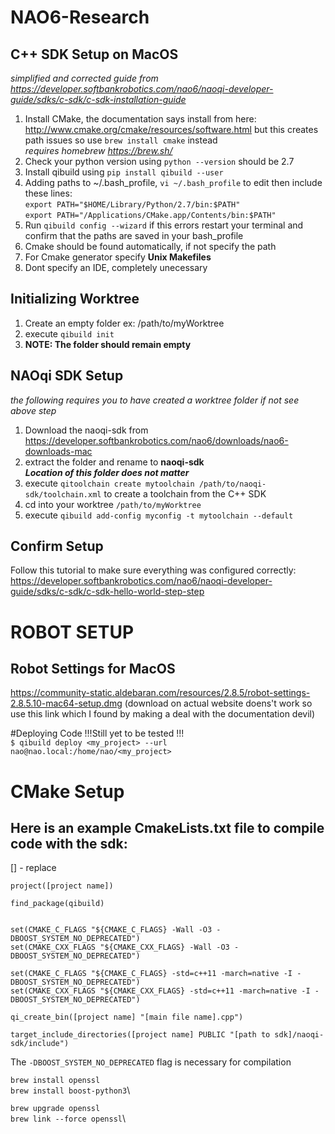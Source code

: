 # NAO6-Research

## C++ SDK Setup on MacOS 
*simplified and corrected guide from https://developer.softbankrobotics.com/nao6/naoqi-developer-guide/sdks/c-sdk/c-sdk-installation-guide*
1. Install CMake, the documentation says install from here: http://www.cmake.org/cmake/resources/software.html
   but this creates path issues so use `brew install cmake` instead \
   *requires homebrew https://brew.sh/*
2. Check your python version using `python --version` should be 2.7
3. Install qibuild using `pip install qibuild --user`
4. Adding paths to ~/.bash_profile, `vi ~/.bash_profile` to edit then include these lines:\
  `export PATH="$HOME/Library/Python/2.7/bin:$PATH"`\
  `export PATH="/Applications/CMake.app/Contents/bin:$PATH"`
5. Run `qibuild config --wizard` if this errors restart your terminal and confirm that the paths are saved in your bash_profile
6. Cmake should be found automatically, if not specify the path
7. For Cmake generator specify **Unix Makefiles**
8. Dont specify an IDE, completely unecessary

## Initializing Worktree
1. Create an empty folder ex: /path/to/myWorktree
2. execute `qibuild init`
3. **NOTE: The folder should remain empty**

## NAOqi SDK Setup
*the following requires you to have created a worktree folder if not see above step*
1. Download the naoqi-sdk from https://developer.softbankrobotics.com/nao6/downloads/nao6-downloads-mac
2. extract the folder and rename to **naoqi-sdk** \
   ***Location of this folder does not matter*** 
3. execute `qitoolchain create mytoolchain /path/to/naoqi-sdk/toolchain.xml` to create a toolchain from the C++ SDK
4. cd into your worktree `/path/to/myWorktree`
5. execute `qibuild add-config myconfig -t mytoolchain --default`

## Confirm Setup
Follow this tutorial to make sure everything was configured correctly: \
https://developer.softbankrobotics.com/nao6/naoqi-developer-guide/sdks/c-sdk/c-sdk-hello-world-step-step

# ROBOT SETUP
## Robot Settings for MacOS
https://community-static.aldebaran.com/resources/2.8.5/robot-settings-2.8.5.10-mac64-setup.dmg (download on actual website doens't work so use this link which I found by making a deal with the documentation devil)

#Deploying Code
!!!Still yet to be tested !!!\
`$ qibuild deploy <my_project> --url nao@nao.local:/home/nao/<my_project>`

# CMake Setup
## Here is an example CmakeLists.txt file to compile code with the sdk:
[] - replace
```cmake_minimum_required(VERSION 2.8)
project([project name])

find_package(qibuild)


set(CMAKE_C_FLAGS "${CMAKE_C_FLAGS} -Wall -O3 -DBOOST_SYSTEM_NO_DEPRECATED")
set(CMAKE_CXX_FLAGS "${CMAKE_CXX_FLAGS} -Wall -O3 -DBOOST_SYSTEM_NO_DEPRECATED")

set(CMAKE_C_FLAGS "${CMAKE_C_FLAGS} -std=c++11 -march=native -I -DBOOST_SYSTEM_NO_DEPRECATED")
set(CMAKE_CXX_FLAGS "${CMAKE_CXX_FLAGS} -std=c++11 -march=native -I -DBOOST_SYSTEM_NO_DEPRECATED")

qi_create_bin([project name] "[main file name].cpp")

target_include_directories([project name] PUBLIC "[path to sdk]/naoqi-sdk/include")
```
The `-DBOOST_SYSTEM_NO_DEPRECATED` flag is necessary for compilation

`brew install openssl`\
`brew install boost-python3`\

`brew upgrade openssl`\
`brew link --force openssl`\
